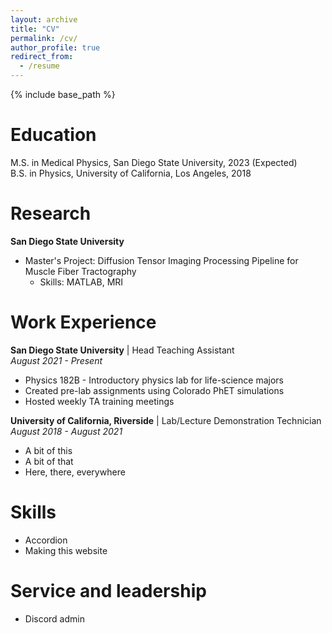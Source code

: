 ```yaml
---
layout: archive
title: "CV"
permalink: /cv/
author_profile: true
redirect_from:
  - /resume
---
```


{% include base_path %}

Education
======
M.S. in Medical Physics, San Diego State University, 2023 (Expected)  
B.S. in Physics, University of California, Los Angeles, 2018

Research
=====
**San Diego State University**
* Master's Project: Diffusion Tensor Imaging Processing Pipeline for Muscle Fiber Tractography
  * Skills: MATLAB, MRI
  
Work Experience
======
**San Diego State University** | Head Teaching Assistant  
*August 2021 - Present*  
* Physics 182B - Introductory physics lab for life-science majors
* Created pre-lab assignments using Colorado PhET simulations
* Hosted weekly TA training meetings

**University of California, Riverside** | Lab/Lecture Demonstration Technician  
*August 2018 - August 2021*  
  * A bit of this
  * A bit of that
  * Here, there, everywhere

Skills
======
* Accordion
* Making this website

Service and leadership
======
* Discord admin
